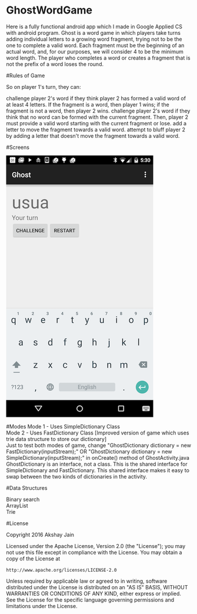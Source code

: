 # GhostWordGame

Here is a fully functional android app which I made in Google Applied CS with android program. 
Ghost is a word game in which players take turns adding individual letters to a growing word fragment, trying not to be the one to complete a valid word. 
Each fragment must be the beginning of an actual word, and, for our purposes, we will consider 4 to be the minimum word length. 
The player who completes a word or creates a fragment that is not the prefix of a word loses the round.

#Rules of Game

So on player 1's turn, they can:

challenge player 2's word if they think player 2 has formed a valid word of at least 4 letters.
If the fragment is a word, then player 1 wins; if the fragment is not a word, then player 2 wins.
challenge player 2's word if they think that no word can be formed with the current fragment. 
Then, player 2 must provide a valid word starting with the current fragment or lose.
add a letter to move the fragment towards a valid word. 
attempt to bluff player 2 by adding a letter that doesn't move the fragment towards a valid word.

#Screens

<img src="./GhostWordGame.png"></img>


#Modes
Mode 1 - Uses SimpleDictionary Class <br />
Mode 2 - Uses FastDictionary Class [Improved version of game which uses trie data structure to store our dictionary] </br >
Just to test both modes of game, change "GhostDictionary dictionary = new FastDictionary(inputStream);" OR "GhostDictionary dictionary = new SimpleDictionary(inputStream);" in onCreate() method of GhostActivity.java <br />
GhostDictionary is an interface, not a class. This is the shared interface for SimpleDictionary and FastDictionary. This shared interface makes it easy to swap between the two kinds of dictionaries in the activity.

#Data Structures 

Binary search <br />
ArrayList <br />
Trie 

#License

Copyright 2016 Akshay Jain

Licensed under the Apache License, Version 2.0 (the "License");
you may not use this file except in compliance with the License.
You may obtain a copy of the License at

    http://www.apache.org/licenses/LICENSE-2.0

Unless required by applicable law or agreed to in writing, software
distributed under the License is distributed on an "AS IS" BASIS,
WITHOUT WARRANTIES OR CONDITIONS OF ANY KIND, either express or implied.
See the License for the specific language governing permissions and
limitations under the License.
